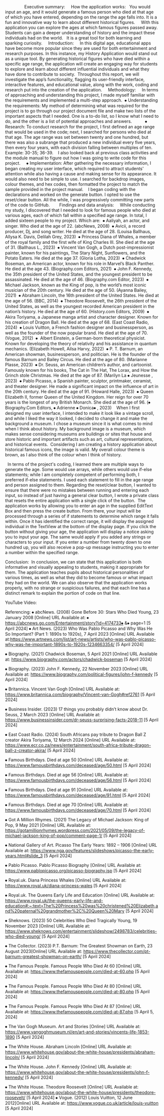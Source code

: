  
 






























 
 
 
 
 
 
 
 
Executive summary: 
  
How the application works:  
You would input an age, and it would generate a famous person who died at that age of which you have entered, depending on the range the age falls into. It is a fun and innovative way to learn about different historical figures. 
  
With this application you can explore the ages at which famous figures passed away. Students can gain a deeper understanding of history and the impact these individuals had on the world.  
It is a great tool for both learning and sparking curiosity. 
  
Introduction: 
  
In this digital age, educational apps have become more popular since they are used for both entertainment and research purposes. In this instance, my History Application would stand out as a unique tool. By generating historical figures who have died within a specific age range, the application will create an engaging way for students to explore and learn about different influential individuals and what they have done to contribute to society. 
Throughout this report, we will investigate the app’s functionality, flagging its user-friendly interface, interactive features, and educational value, along with the work, coding and research put into the creation of the application. 
  
Methodology: 
  
In terms of approaching and understanding this project, I made myself familiar with the requirements and implemented a multi-step approach. 
⦁	Understanding the requirements: My method of determining what was required for the project is to go through our project document file and make two lists of the important aspects that I needed. One is a to-do list, so I know what I need to do, and the other is a list of potential approaches and answers. 
 
 
 
  
⦁	Research: To conduct research for the project, I first defined an age range that would be used in the code; next, I searched for persons who died at that age. The age range was set between twenty and one hundred, but there was also a subrange that produced a new individual every five years, then every four years, with each division falling between multiples of ten. Example: 30-35; 36-39. 
 
I also looked back at previous class activities and the module manual to figure out how I was going to write code for this project. 
  
⦁	Implementation: After gathering the necessary information, I began creating my user interface, which required to attract students' attention while also having a cause and making sense for its appearance. It would also need to be simple to use. I searched for backdrop images, colour themes, and hex codes, then formatted the project to match the sample provided in the project manual. 
 
I began coding with the declarations and worked on the generate button. I opted to use the reset/clear button. All the while, I was progressively committing new parts of the code to GitHub. 
  
  
Findings and data analysis: 
  
While conducting my study, I discovered that I needed to look for famous people who died at various ages, each of which fall within a specified age range. In total, I added sixteen people to my project. Which are: 
⦁	Aaliyah, an actor, and singer. Who died at the age of 22. (abcNews, 2008) 
⦁	Avicii, a record producer, Dj, and song writer. He died at the age of 28. (Louisa Ballhaus, Allysa K. Davis, Delilah Grey, 2023) 
⦁	Princess Diana of Whales, a member of the royal family and the first wife of King Charles III. She died at the age of 31. (Ballhaus L., 2023) 
⦁	Vincent Van Gogh, a Dutch post-impressionist painter, known for his paintings, The Stary Night, Sunflowers, and the Potato Eaters. He died at the age 37. (Gloria Lotha, 2023) 
⦁	Chadwick Boseman, an American actor, known for his role in Marvel’s Black Panther. He died at the age 43. (Biography.com Editors, 2021) 
⦁	John F. Kennedy, the 35th president of the United States, and the youngest president to be assassinated. He died at the age of 46. (Biography.com Editor, 2023) 
⦁	Michael Jackson, known as the King of pop, is the world’s most iconic musician of the 20th century. He died at the age of 50. (Ayanna Bailey, 2021) 
⦁	Abraham Lincoln, the 16th president of the United States. He died at the age of 56. (BBC, 2014) 
⦁	Theodore Roosevelt, the 26th president of the United States, as well as the youngest recorded American president in the nation’s history. He died at the age of 60. (History.com Editors, 2009) 
⦁	Akira Toriyama, a Japanese manga artist and character designer. Known for his creation of Dragon Ball. He died at the age of 68. (East Coast Radio, 2024) 
⦁	Louis Vuitton, a French fashion designer and businessperson, as well as the founder of the now popular brand. He died at the age of 70. (Vogue, 2012) 
⦁	 Albert Einstein, a German-born theoretical physicist. Known for developing the theory of relativity and his assistance in quantum mechanics. (Elizabeth Howell, Ailsa Harvy, 2022) 
⦁	P. T. Barnum, an American showman, businessperson, and politician. He is the founder of the famous Barnum and Bailey Circus. He died at the age of 80. (Marianne Plasse, 2023) 
⦁	Dr. Seuss, an American children’s author, and cartoonist. Famously known for his books, The Cat in The Hat, The Lorax, and How the Grinch stole Christmas. He died at the age of 87. (Marilyn La ⦁	Jeunesse , 2023) 
⦁	Pablo Picasso, a Spanish painter, sculptor, printmaker, ceramist, and theater designer. He made a significant impact on the influence of art in the 20th century. He died at the age of 91. (Howard Halle, 2023) 
⦁	Queen Elizabeth II, former Queen of the United Kingdom. Her reign for over 70 years is the longest of any British Monarch. She died at the age of 96. (⦁	Biography.Com Editors, ⦁	Adrienne ⦁	Donica⦁	, 2023) 
 
When I first designed my user interface, I intended to make it look like a vintage scroll, and while I liked the way it looked, I decided to change it and make the background a museum. I chose a museum since it is what comes to mind when I think about history. My background image is a museum, which makes sense considering museums are buildings or sites that house and store historic and important artifacts such as art, cultural representations, and historical events. 
Considering I am creating a history application about historical famous icons, the image is valid. My overall colour theme is brown, as I also think of the colour when I think of history. 
 
 
In terms of the project's coding, I learned there are multiple ways to generate the age. Some would use arrays, while others would use if-else statements; while I am completely competent of performing both, I preferred if-else statements. I used each statement to fill in the age range and person assigned to them. Regarding the reset/clear button, I wanted to ensure that there were no mistakes between running and entering each input, so instead of just having a general clear button, I wrote a private class that resets the entire application with a single click of the button. 
The application works by allowing you to enter an age in the supplied EditText Box and then press the create button. From there, your input will be processed through a series of if statements to determine which range it falls within. Once it has identified the correct range, it will display the assigned individual in the TextView at the bottom of the display page. If you click the button without giving your age, the application will display a notice asking you to input your age. The same would apply if you added any strings or characters to your input. If you enter a number from twenty down to one hundred up, you will also receive a pop-up message instructing you to enter a number within the specified range. 
 


 

 


 

 

Conclusion: 
In conclusion, we can state that this application is both informative and visually appealing to students, making it appropriate for them. The application teaches pupils about historical personalities of various times, as well as what they did to become famous or what impact they had on the world. 
We can also observe that the application works properly, with no strange or suspicious failures, and that each line has a distinct remark to explain the portion of code on that line. 


YouTube Video:


Referencing:
⦁	abcNews. (2008) Gone Before 30: Stars Who Died Young, 23 January 2008 [Online] URL Available at: ⦁	https://abcnews.go.com/Entertainment/story?id=4174733⦁	&⦁	page=1 [5 April 2024]
⦁	Art News. (2023) Who Was Pablo Picasso and Why Was He So Important? (Part 1: 1890s to 1920s), 7 April 2023 [Online] URL Available at:https://www.artnews.com/list/art-news/artists/who-was-pablo-picasso-why-was-he-important-1890s-to-1920s-1234663354/ [5 April 2024]

⦁	Biography. (2021) Chadwick Boseman, 5 April 2021 [Online] URL Available at: https://www.biography.com/actors/chadwick-boseman [5 April 2024]


⦁	Biography. (2023) John F. Kennedy, 22 November 2023 [Online] URL Available at: https://www.biography.com/political-figures/john-f-kennedy [5 April 2024]

⦁	Britannica. Vincent Van Gogh [Online] URL Available at: https://www.britannica.com/biography/Vincent-van-Gogh#ref2761 [5 April 2024]


⦁	Business Insider. (2023) 17 things you probably didn’t know about Dr. Seuss, 2 March 2023 [Online] URL Available at: https://www.businessinsider.com/dr-seuss-surprising-facts-2018-11 [5 April 2024]

⦁	East Coast Radio. (2024) South Africans pay tribute to Dragon Ball Z creator Akira Toriyama, 12 March 2024 [Online] URL Available at: https://www.ecr.co.za/news/entertainment/south-africa-tribute-dragon-ball-z-creator-akira/ [5 April 2024]


⦁	Famous Birthdays. Died at age 50 [Online] URL Available at: https://www.famousbirthdays.com/deceased/age/50.html [5 April 2024]

⦁	Famous Birthdays. Died at age 56 [Online] URL Available at: https://www.famousbirthdays.com/deceased/age/56.html [5 April 2024]


⦁	Famous Birthdays. Died at age 91 [Online] URL Available at: https://www.famousbirthdays.com/deceased/age/91.html [5 April 2024]

⦁	Famous Birthdays. Died at age 70 [Online] URL Available at: https://www.famousbirthdays.com/deceased/age/70.html [5 April 2024]


⦁	Got A Million Rhymes. (2021) The Legacy of Michael Jackson: King of Pop, 9 May 2021 [Online] URL Available at: https://gotamillionrhymes.wordpress.com/2021/05/09/the-legacy-of-michael-jackson-king-of-pop/comment-page-1/ [5 April 2024]

⦁	National Gallery of Art. Picasso The Early Years: 1892 – 1906 [Online] URL Available at: https://www.nga.gov/features/slideshows/picasso-the-early-years.html#slide_3 [5 April 2024]


⦁	Pablo Picasso. Pablo Picasso Biography [Online] URL Available at: https://www.pablopicasso.org/picasso-biography.jsp [5 April 2024]

⦁	Royal.uk. Diana Princess Whales [Online] URL Available at: https://www.royal.uk/diana-princess-wales [5 April 2024]


⦁	Royal.uk. The Queens Early Life and Education [Online] URL Available at: https://www.royal.uk/the-queens-early-life-and-education#:~:text=The%20Princess%20was%20christened%20Elizabeth,and%20paternal%20grandmother%2C%20Queen%20Mary [5 April 2024]

⦁	Sheknows. (2023) 50 Celebrities Who Died Tragically Young, 19 November 2023 [Online] URL Available at: https://www.sheknows.com/entertainment/slideshow/2498783/celebrities-who-died-young/ [5 April 2024]


⦁	The Collector. (2023) P.T. Barnum: The Greatest Showman on Earth, 23 August 2023[Online] URL Available at: https://www.thecollector.com/pt-barnum-greatest-showman-on-earth/ [5 April 2024]

⦁	The Famous People. Famous People Who Died At 60 [Online] URL Available at: https://www.thefamouspeople.com/died-at-60.php [5 April 2024]


⦁	The Famous People. Famous People Who Died At 80 [Online] URL Available at: https://www.thefamouspeople.com/died-at-80.php [5 April 2024]

⦁	The Famous People. Famous People Who Died At 87 [Online] URL Available at: https://www.thefamouspeople.com/died-at-87.php [5 April 5, 2024]


⦁	The Van Gogh Museum. Art and Stories [Online] URL Available at: https://www.vangoghmuseum.nl/en/art-and-stories/vincents-life-1853-1890 [5 April 2024]

⦁	The White House. Abraham Lincoln [Online] URL Available at: https://www.whitehouse.gov/about-the-white-house/presidents/abraham-lincoln/ [5 April 2024]


⦁	The White House. John F. Kennedy [Online] URL Available at: https://www.whitehouse.gov/about-the-white-house/presidents/john-f-kennedy/ [5 April 2024]

⦁	The White House. Theodore Roosevelt [Online] URL Available at: https://www.whitehouse.gov/about-the-white-house/presidents/theodore-roosevelt/ [5 April 2024]
⦁	Vogue. (2012) Louis Vuitton, 12 June 2012[Online] URL Available at: https://www.vogue.co.uk/article/louis-vuitton [5 April 2024]

